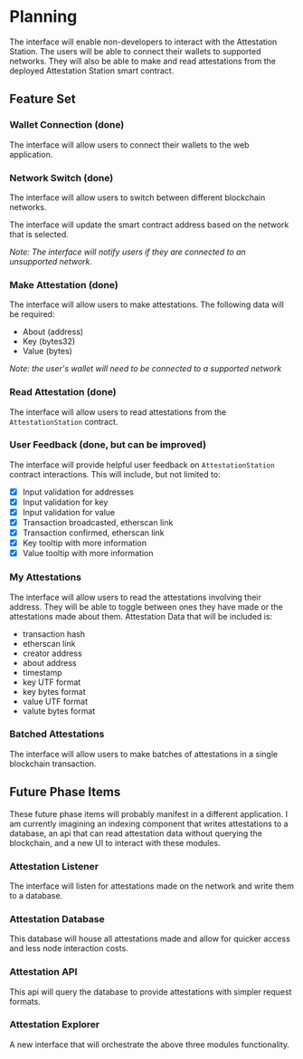 # Planning

The interface will enable non-developers to interact with the Attestation Station. The users will be able to connect their wallets to supported networks. They will also be able to make and read attestations from the deployed Attestation Station smart contract.

## Feature Set

### Wallet Connection (done)

The interface will allow users to connect their wallets to the web application.

### Network Switch (done)

The interface will allow users to switch between different blockchain networks.

The interface will update the smart contract address based on the network that is selected.

_Note: The interface will notify users if they are connected to an unsupported network._

### Make Attestation (done)

The interface will allow users to make attestations. The following data will be required:

- About (address)
- Key (bytes32)
- Value (bytes)

_Note: the user's wallet will need to be connected to a supported network_

### Read Attestation (done)

The interface will allow users to read attestations from the `AttestationStation` contract.

### User Feedback (done, but can be improved)

The interface will provide helpful user feedback on `AttestationStation` contract interactions. This will include, but not limited to:

- [x] Input validation for addresses
- [x] Input validation for key
- [x] Input validation for value
- [x] Transaction broadcasted, etherscan link
- [x] Transaction confirmed, etherscan link
- [x] Key tooltip with more information
- [x] Value tooltip with more information

### My Attestations

The interface will allow users to read the attestations involving their address. They will be able to toggle between ones they have made or the attestations made about them. Attestation Data that will be included is: 

- transaction hash 
- etherscan link
- creator address
- about address
- timestamp
- key UTF format
- key bytes format
- value UTF format
- valute bytes format

### Batched Attestations

The interface will allow users to make batches of attestations in a single blockchain transaction.

## Future Phase Items

These future phase items will probably manifest in a different application. I am currently imagining an indexing component that writes attestations to a database, an api that can read attestation data without querying the blockchain, and a new UI to interact with these modules.

### Attestation Listener

The interface will listen for attestations made on the network and write them to a database.

### Attestation Database

This database will house all attestations made and allow for quicker access and less node interaction costs.

### Attestation API

This api will query the database to provide attestations with simpler request formats. 

### Attestation Explorer

A new interface that will orchestrate the above three modules functionality.
